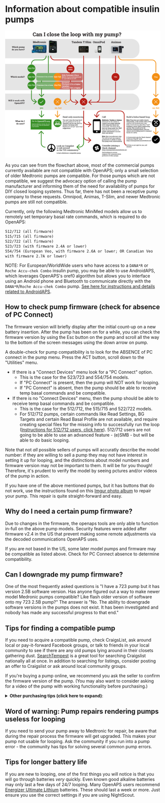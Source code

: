# Information about compatible insulin pumps

!["Can I do OpenAPS with this pump?"](../Images/Can_I_close_the_loop_with_this_pump_May_18_2018.png)

As you can see from the flowchart above, most of the commercial pumps currently available are not compatible with OpenAPS; only a small selection of older Medtronic pumps are compatible.  For those pumps which are not compatible, we suggest the advocacy option of calling the pump manufacturer and informing them of the need for availability of pumps for DIY closed looping systems.  Thus far, there has not been a receptive pump company to these requests.  Omnipod, Animas, T-Slim, and newer Medtronic pumps are still not compatible.

Currently, only the following Medtronic MiniMed models allow us to remotely set temporary basal rate commands, which is required to do OpenAPS:

    512/712 (all firmware)
    515/715 (all firmware)
    522/722 (all firmware)
    523/723 (with firmware 2.4A or lower)
    554/754 (European Veo, with firmware 2.6A or lower; OR Canadian Veo with firmware 2.7A or lower)

NOTE: For European/WorldWide users who have access to a `DANA*R` or `Roche Accu-chek Combo` insulin pump, you may be able to use AndroidAPS, which leverages OpenAPS's oref0 algorithm but allows you to interface using an Android phone and Bluetooth to communicate directly with the `DANA*R`/`Roche Accu-chek Combo` pump. [See here for instructions and details related to AndroidAPS](https://github.com/MilosKozak/AndroidAPS).

## How to check pump firmware (check for absence of PC Connect)

The firmware version will briefly display after the initial count-up on a new battery insertion.  After the pump has been on for a while, you can check the firmware version by using the Esc button on the pump and scroll all the way to the bottom of the screen messages using the down arrow on pump. 

A double-check for pump compatibility is to look for the ABSENCE of PC connect in the pump menu.  Press the ACT button, scroll down to the "Utilities" menu.
* If there is a "Connect Devices" menu look for a "PC Connect" option. 
  * This is the case for the 523/723 and 554/754 models.
  * If "PC Connect" is present, then the pump will NOT work for looping. 
  * If "PC Connect" is absent, then the pump should be able to receive temp basal commands and be compatible.
 * If there is no "Connect Devices" menu, then the pump should be able to receive temp basal commands and be compatible.
   * This is the case for the 512/712, the 515/715 and 522/722 models. 
   * For 512/712 pumps, certain commands like Read Settings, BG Targets and certain Read Basal Profile are not available, and require creating special files for the missing info to successfully run the loop ([Instructions for 512/712 users, click here](http://openaps.readthedocs.io/en/latest/docs/Build%20Your%20Rig/x12-users.html)). 512/712 users are not going to be able to use an advanced feature - (e)SMB - but will be able to do basic looping.

Note that not _all_ possible sellers of pumps will accuratly describe the model number: if they are willing to sell a pump they may not have interest in setting it up for looping, and the distinctions about model numbers and firmware version may not be important to them. It will be for you though! Therefore, it's prudent to verify the model by seeing pctures and/or videos of the pump in action. 

If you have one of the above mentioned pumps, but it has buttons that do not work, use the instructions found on this [Imgur photo album](http://imgur.com/a/iOXAP) to repair your pump.  This repair is quite straight-forward and easy.

## Why do I need a certain pump firmware?

Due to changes in the firmware, the openaps tools are only able to function in-full on the above pump models. Security features were added after firmware v2.4 in the US that prevent making some remote adjustments via the decoded communications OpenAPS uses. 

If you are not based in the US, some later model pumps and firmware may be compatible as listed above. Check for PC Connect absence to determine compatibility.

## Can I downgrade my pump firmware?

One of the most frequently asked questions is "I have a 723 pump but it has version 2.5B software version.  Has anyone figured out a way to make newer model Medronic pumps compatible?  Like flash older version of software onto my 723 2.5B pump?"  The answer is "No.  The ability to downgrade software versions in the pumps does not exist.  It has been investigated and nobody has made any successful progress to that end."

## Tips for finding a compatible pump

If you need to acquire a compatible pump, check CraigsList, ask around local or pay-it-forward Facebook groups, or talk to friends in your local community to see if there are any old pumps lying around in their closets gathering dust. [SearchTempest](http://www.searchtempest.com) is a great tool for searching Craigslist nationally all at once. In addition to searching for listings, consider posting an offer to Craigslist or ask around local community groups.

If you're buying a pump online, we recommend you ask the seller to confirm the firmware version of the pump. (You may also want to consider asking for a video of the pump with working functionality before purchasing.)

<details>
    <summary> <b>Other purchasing tips (click here to expand)</b>:</summary>
<br>

* Use Paypal and purchase using the "Goods and Services" payment option. This costs nothing for the buyer, but the seller will lose 2.95% of the sale to Paypal fees. Paypal offers some protection for both buyer and seller in the event of fraud.

* Ask for photos of the pump. Check to make sure the serial number of the pump on the backside matches the serial number of the pump showing in the display menu. Ask for a short video of the pump, or at least a photo of the pump turned on, so that you can see the pump's firmware and model number. Cracks and some wear on these pumps is expected...these pumps are not usually free of any marks. Many people are successfully looping on pumps that have cracks and rub marks...but you may want to ask if you are concerned about any you see.

* Ask for shipping that includes a tracking number. USPS Priority Mail's smallest box is a great option. It's only $7.15 and includes tracking. Ask the seller to add a small bit of packing protection such as bubble wrap around the pump to keep it safe during shipping. Make sure you get a tracking number within a reasonable period of time after you have paid.

Red flags that may indicate a scam:

* Asking for payment through "friends and family" on Paypal, especially if you don't know the person or have any solid references for them. Paying in that way offers you no buyer protection. It's just like giving the seller cash, so you had better trust the seller.

* Offering an "almost new" pump is a big red flag. These pumps should be at least 5 years old by now. Do you really think a 5 year old pump should be unused and sitting in shrink wrap at this point? Seems highly suspicious.

* Not able to provide new pictures of the pump when requested. Sure they posted some pictures with the ad, but what if they just downloaded them from other people's ads? The seller should be able to furnish a couple "new" photos are your request. A good one to ask for is the battery and reservoir tops so you can see the condition of those.

</details>

## Word of warning: Pump repairs rendering pumps useless for looping

If you need to send your pump away to Medtronic for repair, be aware that during the repair process the firmware will get upgraded. This makes your pump not usable for looping. Ask the community if you run into a pump error - the community has tips for solving several common pump errors.

## Tips for longer battery life

If you are new to looping, one of the first things you will notice is that you will go through batteries _very_ quickly. Even known good alkaline batteries may only last a few days of 24/7 looping. Many OpenAPS users recommend [Energizer Ultimate Lithium](https://www.amazon.com/Energizer-Ultimate-Lithium-Batteries-Count/dp/B06ZYWKBRB/) batteries. These should last a week or more. Just ensure you use the correct settings if you are using NightScout.
